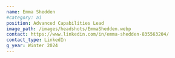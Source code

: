 ```yaml
---
name: Emma Shedden
#category: ai
position: Advanced Capabilities Lead
image_path: /images/headshots/EmmaShedden.webp
contact: https://www.linkedin.com/in/emma-shedden-835563204/
contact_type: LinkedIn
g_year: Winter 2024
---
```

